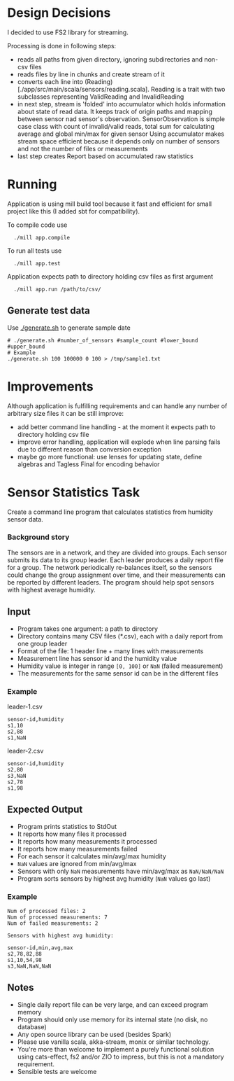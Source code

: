 # Design Decisions

I decided to use FS2 library for streaming. 

Processing is done in following steps:

- reads all paths from given directory, ignoring subdirectories and non-csv files
- reads files by line in chunks and create stream of it
- converts each line into (Reading)[./app/src/main/scala/sensors/reading.scala]. Reading is a trait with two subclasses representing ValidReading and InvalidReading
- in next step, stream is 'folded' into accumulator which holds information about state of read data. It keeps track of origin paths and mapping between sensor nad sensor's observation. SensorObservation is simple case class with count of invalid/valid reads, total sum for calculating average and global min/max for given sensor
  Using accumulator makes stream space efficient because it depends only on number of sensors and not the number of files or measurements
- last step creates Report based on accumulated raw statistics

# Running

Application is using mill build tool because it fast and efficient for small project like this (I added sbt for compatibility).

To compile code use
```
  ./mill app.compile
```

To run all tests use

```
  ./mill app.test
```

Application expects path to directory holding csv files as first argument 

```
  ./mill app.run /path/to/csv/

```



## Generate test data

Use [./generate.sh](./generate.sh) to generate sample date

```
# ./generate.sh #number_of_sensors #sample_count #lower_bound #upper_bound
# Example 
./generate.sh 100 100000 0 100 > /tmp/sample1.txt

```


# Improvements

Although application is fulfilling requirements and can handle any number of arbitrary size files it can be still improve:
- add better command line handling - at the moment it expects path to directory holding csv file
- improve error handling, application will explode when line parsing fails due to different reason than conversion exception 
- maybe go more functional: use lenses for updating state, define algebras and Tagless Final for encoding behavior



# Sensor Statistics Task

Create a command line program that calculates statistics from humidity sensor data.

### Background story

The sensors are in a network, and they are divided into groups. Each sensor submits its data to its group leader.
Each leader produces a daily report file for a group. The network periodically re-balances itself, so the sensors could
change the group assignment over time, and their measurements can be reported by different leaders. The program should
help spot sensors with highest average humidity.

## Input

- Program takes one argument: a path to directory
- Directory contains many CSV files (*.csv), each with a daily report from one group leader
- Format of the file: 1 header line + many lines with measurements
- Measurement line has sensor id and the humidity value
- Humidity value is integer in range `[0, 100]` or `NaN` (failed measurement)
- The measurements for the same sensor id can be in the different files

### Example

leader-1.csv
```
sensor-id,humidity
s1,10
s2,88
s1,NaN
```

leader-2.csv
```
sensor-id,humidity
s2,80
s3,NaN
s2,78
s1,98
```

## Expected Output

- Program prints statistics to StdOut
- It reports how many files it processed
- It reports how many measurements it processed
- It reports how many measurements failed
- For each sensor it calculates min/avg/max humidity
- `NaN` values are ignored from min/avg/max
- Sensors with only `NaN` measurements have min/avg/max as `NaN/NaN/NaN`
- Program sorts sensors by highest avg humidity (`NaN` values go last)

### Example

```
Num of processed files: 2
Num of processed measurements: 7
Num of failed measurements: 2

Sensors with highest avg humidity:

sensor-id,min,avg,max
s2,78,82,88
s1,10,54,98
s3,NaN,NaN,NaN
```

## Notes

- Single daily report file can be very large, and can exceed program memory
- Program should only use memory for its internal state (no disk, no database)
- Any open source library can be used (besides Spark) 
- Please use vanilla scala, akka-stream, monix or similar technology. 
- You're more than welcome to implement a purely functional solution using cats-effect, fs2 and/or ZIO to impress, 
  but this is not a mandatory requirement. 
- Sensible tests are welcome